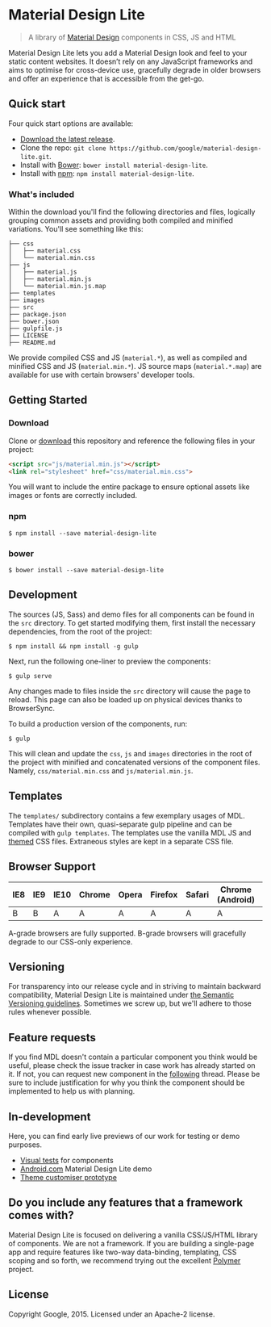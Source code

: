 # Material Design Lite

> A library of [Material Design](http://www.google.com/design/spec/material-design/introduction.html) components in CSS, JS and HTML

Material Design Lite lets you add a Material Design look and feel to your static content websites. It doesn’t rely on any JavaScript frameworks and aims to optimise for cross-device use, gracefully degrade in older browsers and offer an experience that is accessible from the get-go.

## Quick start

Four quick start options are available:

- [Download the latest release](https://github.com/google/material-design-lite/archive/master.zip).
- Clone the repo: `git clone https://github.com/google/material-design-lite.git`.
- Install with [Bower](http://bower.io): `bower install material-design-lite`.
- Install with [npm](https://www.npmjs.org): `npm install material-design-lite`.

### What's included

Within the download you'll find the following directories and files, logically grouping common assets and providing both compiled and minified variations. You'll see something like this:

```
├── css
│   ├── material.css
│   └── material.min.css
├── js
│   ├── material.js
│   ├── material.min.js
│   └── material.min.js.map
├── templates
├── images
├── src
├── package.json
├── bower.json
├── gulpfile.js
├── LICENSE
├── README.md
```

We provide compiled CSS and JS (`material.*`), as well as compiled and minified CSS and JS (`material.min.*`). JS source maps (`material.*.map`) are available for use with certain browsers' developer tools.

## Getting Started

### Download

Clone or [download](https://github.com/google/material-design-lite/archive/master.zip) this repository
and reference the following files in your project:

```html
<script src="js/material.min.js"></script>
<link rel="stylesheet" href="css/material.min.css">
```

You will want to include the entire package to ensure optional assets like images or fonts are correctly
included.

### npm

```
$ npm install --save material-design-lite
```

### bower

```
$ bower install --save material-design-lite
```


## Development

The sources (JS, Sass) and demo files for all components can be found in the `src` directory. To get started
modifying them, first install the necessary dependencies, from the root of the project:

```
$ npm install && npm install -g gulp
```

Next, run the following one-liner to preview the components:

```
$ gulp serve
```

Any changes made to files inside the `src` directory will cause the page to reload. This page can also be loaded
up on physical devices thanks to BrowserSync.

To build a production version of the components, run:

```
$ gulp
```

This will clean and update the `css`, `js` and `images` directories in the root of the project with minified and
concatenated versions of the component files. Namely, `css/material.min.css` and `js/material.min.js`.

## Templates

The `templates/` subdirectory contains a few exemplary usages of MDL. Templates have their own, quasi-separate
gulp pipeline and can be compiled with `gulp templates`. The templates use the vanilla MDL JS and
[themed](http://google.github.io/material-design-lite/customizer/customizer.html) CSS files. Extraneous
styles are kept in a separate CSS file.

## Browser Support

| IE8 | IE9 | IE10 | Chrome | Opera | Firefox | Safari | Chrome (Android) | Mobile Safari |
|-----|-----|------|--------|-------|---------|--------|------------------|---------------|
| B   | B   | A    | A      | A      | A       | A      | A                | A             |

A-grade browsers are fully supported. B-grade browsers will gracefully degrade to our CSS-only experience.

## Versioning

For transparency into our release cycle and in striving to maintain backward compatibility, Material Design Lite is maintained under [the Semantic Versioning guidelines](http://semver.org/). Sometimes we screw up, but we'll adhere to those rules whenever possible.

## Feature requests

If you find MDL doesn't contain a particular component you think would be useful, please check the issue tracker in case work has already started on it. If not, you can request new component in the [following](https://github.com/google/material-design-lite/issues/92) thread. Please be sure to include justification for why you think the component should be implemented to help us with planning.

## In-development

Here, you can find early live previews of our work for testing or demo purposes.

* [Visual tests](http://google.github.io/material-design-lite/test/visual/) for components
* [Android.com](http://google.github.io/material-lite-samples/android-dot-com/) Material Design Lite demo
* [Theme customiser prototype](http://google.github.io/material-design-lite/customizer/customizer.html)

## Do you include any features that a framework comes with?

Material Design Lite is focused on delivering a vanilla CSS/JS/HTML library of components. We are not a framework. If you are building a single-page app and require features like two-way data-binding, templating, CSS scoping and so forth, we recommend trying out the excellent [Polymer](http://polymer-project.org) project.


## License

Copyright Google, 2015. Licensed under an Apache-2 license.
